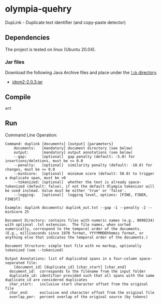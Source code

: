 # olympia-quehry

DupLink - Duplicate text identifier (and copy-paste detector)

## Dependencies

The project is tested on linux (Ubuntu 20.04).

### Jar files

Download the following Java Archive files and place under the [`lib` directory](lib).

* [jdom2-2.0.3.jar](https://repo1.maven.org/maven2/org/jdom/jdom2/2.0.3/jdom2-2.0.3.jar)

## Compile

```shell
ant
```

## Run

Command Line Operation:

```
Command: duplink [documents] [output] [parameters]
    documents:   [mandatory] document directory (see below)
    output:      [mandatory] output annotations (see below)
    --gap:       [optional]  gap penalty (default: -5.0) for insertions/deletions, must be <= 0.0
    --penalty:   [optional]  similarity penalty (default: -10.0) for changes, must be <= 0.0
    --minScore:  [optional]  minimum score (default: 50.0) to trigger a duplicate span, must be >0
    --tokenized: [optional]  whether the text is already space-tokenized (default: false), if not the default Olympia tokenizer will be used instead. Value must be either 'true' or 'false'.
    --logging:   [optional]  logging level, options: [FINE, FINER, FINEST]

Example: duplink documents/ duplink_out.txt --gap -1 --penalty -2 --minScore 25

Document Directory: contains files with numeric names (e.g., 0090234) with optional .txt extension.  The file names, when sorted numerically, correspond to the temporal order of the documents.  (E.g., milliseconds since 1970 format, YYYYMMDDhhmmss format, or anything else that indicates the temporal order of the documents.)

Document Structure: simple text file with no markup, optionally tokenized (see --tokenized)

Output Annotations: list of duplicated spans in a four-column space-separated file:
    [document_id] [duplicate_id] [char_start] [char_end]
  document_id:  corresponds to the filename from the input folder
  duplicate_id: identifier provided such that all spans with the same duplicate_id are considered duplicates
  char_start:   inclusive start character offset from the original file
  char_end:     exclusive end character offset from the original file
  overlap_per:  percent overlap of the original source (by tokens)
```
